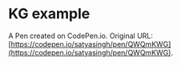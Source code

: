 # KG example

A Pen created on CodePen.io. Original URL: [https://codepen.io/satyasingh/pen/QWQmKWG](https://codepen.io/satyasingh/pen/QWQmKWG).


